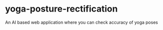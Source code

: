 # yoga-posture-rectification
An AI based web application where you can check accuracy of yoga poses
